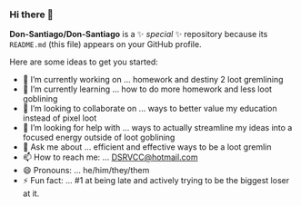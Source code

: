 ### Hi there 👋


**Don-Santiago/Don-Santiago** is a ✨ _special_ ✨ repository because its `README.md` (this file) appears on your GitHub profile.

Here are some ideas to get you started:

- 🔭 I’m currently working on ... homework and destiny 2 loot gremlining
- 🌱 I’m currently learning ... how to do more homework and less loot goblining
- 👯 I’m looking to collaborate on ... ways to better value my education instead of pixel loot
- 🤔 I’m looking for help with ... ways to actually streamline my ideas into a focused energy outside of loot goblining
- 💬 Ask me about ... efficient and effective ways to be a loot gremlin
- 📫 How to reach me: ... DSRVCC@hotmail.com
- 😄 Pronouns: ... he/him/they/them
- ⚡ Fun fact: ... #1 at being late and actively trying to be the biggest loser at it.

